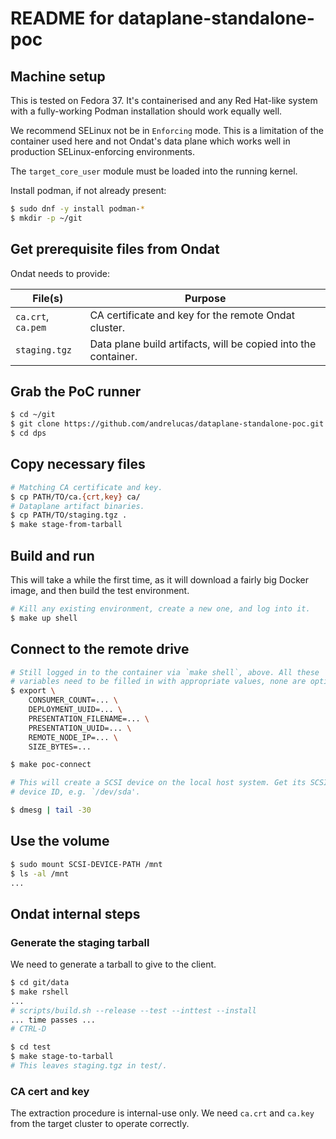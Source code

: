 # README for dataplane-standalone-poc

## Machine setup

This is tested on Fedora 37. It's containerised and any Red Hat-like system
with a fully-working Podman installation should work equally well.

We recommend SELinux not be in `Enforcing` mode. This is a limitation of the
container used here and not Ondat's data plane which works well in production
SELinux-enforcing environments.

The `target_core_user` module must be loaded into the running kernel.

Install podman, if not already present:

```sh
$ sudo dnf -y install podman-*
$ mkdir -p ~/git
```

## Get prerequisite files from Ondat

Ondat needs to provide:

| File(s) | Purpose |
| - | - |
| `ca.crt`, `ca.pem` | CA certificate and key for the remote Ondat cluster. |
| `staging.tgz` | Data plane build artifacts, will be copied into the container. |

## Grab the PoC runner

```sh
$ cd ~/git
$ git clone https://github.com/andrelucas/dataplane-standalone-poc.git dps
$ cd dps
```

## Copy necessary files

```sh
# Matching CA certificate and key.
$ cp PATH/TO/ca.{crt,key} ca/
# Dataplane artifact binaries.
$ cp PATH/TO/staging.tgz .
$ make stage-from-tarball
```

## Build and run

This will take a while the first time, as it will download a fairly big Docker
image, and then build the test environment.

```sh
# Kill any existing environment, create a new one, and log into it.
$ make up shell
```

## Connect to the remote drive

```sh
# Still logged in to the container via `make shell`, above. All these
# variables need to be filled in with appropriate values, none are optional.
$ export \
    CONSUMER_COUNT=... \
    DEPLOYMENT_UUID=... \
    PRESENTATION_FILENAME=... \
    PRESENTATION_UUID=... \
    REMOTE_NODE_IP=... \
    SIZE_BYTES=...

$ make poc-connect

# This will create a SCSI device on the local host system. Get its SCSI
# device ID, e.g. `/dev/sda'.

$ dmesg | tail -30
```

## Use the volume

```sh
$ sudo mount SCSI-DEVICE-PATH /mnt
$ ls -al /mnt
...

```

## Ondat internal steps

### Generate the staging tarball

We need to generate a tarball to give to the client.

```sh
$ cd git/data
$ make rshell
...
# scripts/build.sh --release --test --inttest --install
... time passes ...
# CTRL-D

$ cd test
$ make stage-to-tarball
# This leaves staging.tgz in test/.
```

### CA cert and key

The extraction procedure is internal-use only. We need `ca.crt` and `ca.key`
from the target cluster to operate correctly.

